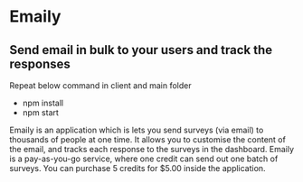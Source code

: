 # Emaily
## Send email in bulk to your users and track the responses

Repeat below command in client and main folder
  - npm install
  - npm start
  
Emaily is an application which is lets you send surveys (via email) to thousands of people at one time. It allows you to customise the content of the email, and tracks each response to the surveys in the dashboard. Emaily is a pay-as-you-go service, where one credit can send out one batch of surveys. You can purchase 5 credits for $5.00 inside the application.
